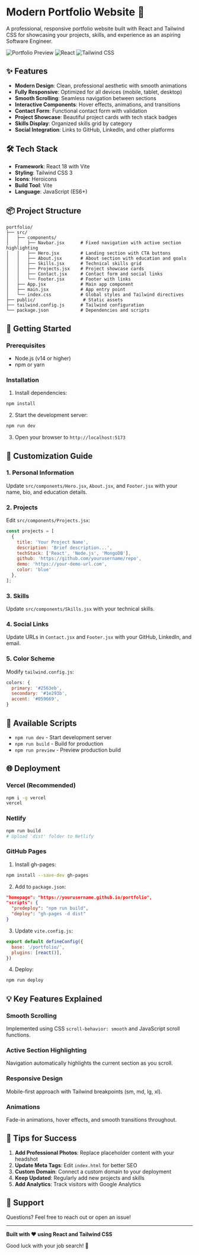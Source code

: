 # Modern Portfolio Website 🚀

A professional, responsive portfolio website built with React and Tailwind CSS for showcasing your projects, skills, and experience as an aspiring Software Engineer.

![Portfolio Preview](https://img.shields.io/badge/Status-Live-success) ![React](https://img.shields.io/badge/React-18-blue) ![Tailwind CSS](https://img.shields.io/badge/Tailwind-3-38bdf8)

## ✨ Features

- **Modern Design**: Clean, professional aesthetic with smooth animations
- **Fully Responsive**: Optimized for all devices (mobile, tablet, desktop)
- **Smooth Scrolling**: Seamless navigation between sections
- **Interactive Components**: Hover effects, animations, and transitions
- **Contact Form**: Functional contact form with validation
- **Project Showcase**: Beautiful project cards with tech stack badges
- **Skills Display**: Organized skills grid by category
- **Social Integration**: Links to GitHub, LinkedIn, and other platforms

## 🛠️ Tech Stack

- **Framework**: React 18 with Vite
- **Styling**: Tailwind CSS 3
- **Icons**: Heroicons
- **Build Tool**: Vite
- **Language**: JavaScript (ES6+)

## 📦 Project Structure

```
portfolio/
├── src/
│   ├── components/
│   │   ├── Navbar.jsx      # Fixed navigation with active section highlighting
│   │   ├── Hero.jsx        # Landing section with CTA buttons
│   │   ├── About.jsx       # About section with education and goals
│   │   ├── Skills.jsx      # Technical skills grid
│   │   ├── Projects.jsx    # Project showcase cards
│   │   ├── Contact.jsx     # Contact form and social links
│   │   └── Footer.jsx      # Footer with links
│   ├── App.jsx             # Main app component
│   ├── main.jsx            # App entry point
│   └── index.css           # Global styles and Tailwind directives
├── public/                  # Static assets
├── tailwind.config.js      # Tailwind configuration
└── package.json            # Dependencies and scripts
```

## 🚀 Getting Started

### Prerequisites
- Node.js (v14 or higher)
- npm or yarn

### Installation

1. Install dependencies:
```bash
npm install
```

2. Start the development server:
```bash
npm run dev
```

3. Open your browser to `http://localhost:5173`

## 🎨 Customization Guide

### 1. Personal Information
Update `src/components/Hero.jsx`, `About.jsx`, and `Footer.jsx` with your name, bio, and education details.

### 2. Projects
Edit `src/components/Projects.jsx`:
```jsx
const projects = [
  {
    title: 'Your Project Name',
    description: 'Brief description...',
    techStack: ['React', 'Node.js', 'MongoDB'],
    github: 'https://github.com/yourusername/repo',
    demo: 'https://your-demo-url.com',
    color: 'blue'
  },
];
```

### 3. Skills
Update `src/components/Skills.jsx` with your technical skills.

### 4. Social Links
Update URLs in `Contact.jsx` and `Footer.jsx` with your GitHub, LinkedIn, and email.

### 5. Color Scheme
Modify `tailwind.config.js`:
```js
colors: {
  primary: '#2563eb',
  secondary: '#1e293b',
  accent: '#059669',
}
```

## 📝 Available Scripts

- `npm run dev` - Start development server
- `npm run build` - Build for production
- `npm run preview` - Preview production build

## 🌐 Deployment

### Vercel (Recommended)
```bash
npm i -g vercel
vercel
```

### Netlify
```bash
npm run build
# Upload 'dist' folder to Netlify
```

### GitHub Pages
1. Install gh-pages:
```bash
npm install --save-dev gh-pages
```

2. Add to `package.json`:
```json
"homepage": "https://yourusername.github.io/portfolio",
"scripts": {
  "predeploy": "npm run build",
  "deploy": "gh-pages -d dist"
}
```

3. Update `vite.config.js`:
```js
export default defineConfig({
  base: '/portfolio/',
  plugins: [react()],
})
```

4. Deploy:
```bash
npm run deploy
```

## 💡 Key Features Explained

### Smooth Scrolling
Implemented using CSS `scroll-behavior: smooth` and JavaScript scroll functions.

### Active Section Highlighting
Navigation automatically highlights the current section as you scroll.

### Responsive Design
Mobile-first approach with Tailwind breakpoints (sm, md, lg, xl).

### Animations
Fade-in animations, hover effects, and smooth transitions throughout.

## 🤝 Tips for Success

1. **Add Professional Photos**: Replace placeholder content with your headshot
2. **Update Meta Tags**: Edit `index.html` for better SEO
3. **Custom Domain**: Connect a custom domain to your deployment
4. **Keep Updated**: Regularly add new projects and skills
5. **Add Analytics**: Track visitors with Google Analytics

## 📧 Support

Questions? Feel free to reach out or open an issue!

---

**Built with ❤️ using React and Tailwind CSS**

Good luck with your job search! 🎯
